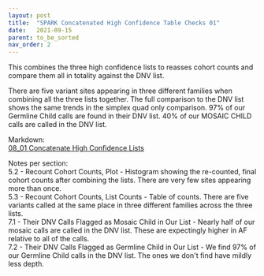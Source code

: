 ```yaml
---
layout: post
title:  "SPARK Concatenated High Confidence Table Checks 01"
date:   2021-09-15
parent: to_be_sorted
nav_order: 2
---
```


This combines the three high confidence lists to reasses cohort counts and compare them all in totality against the DNV list.

There are five variant sites appearing in three different families when combining all the three lists together. The full comparison to the DNV list shows the same trends in the simplex quad only comparison. 97% of our Germline Child calls are found in their DNV list. 40% of our MOSAIC CHILD calls are called in the DNV list.

Markdown:
<br>[08_01 Concatenate High Confidence Lists](https://www.dropbox.com/s/obkmyne6iz28frt/08_concat_lists_01.html?dl=0)

Notes per section:
<br>5.2 - Recount Cohort Counts, Plot - Histogram showing the re-counted, final cohort counts after combining the lists. There are very few sites appearing more than once.
<br>5.3 - Recount Cohort Counts, List Counts - Table of counts. There are five variants called at the same place in three different families across the three lists.
<br>7.1 - Their DNV Calls Flagged as Mosaic Child in Our List - Nearly half of our mosaic calls are called in the DNV list. These are expectingly higher in AF relative to all of the calls.
<br>7.2 - Their DNV Calls Flagged as Germline Child in Our List - We find 97% of our Germline Child calls in the DNV list. The ones we don't find have mildly less depth.